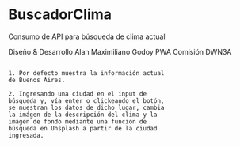 # BuscadorClima
Consumo de API para búsqueda de clima actual

Diseño & Desarrollo Alan Maximiliano Godoy
PWA Comisión DWN3A

~~~~~~~~~~~~~~~~~~~~~~~~~~~~~~~~~~~~~~~~~~~~

1. Por defecto muestra la información actual 
de Buenos Aires.

2. Ingresando una ciudad en el input de 
búsqueda y, vía enter o clickeando el botón, 
se muestran los datos de dicho lugar, cambia 
la imágen de la descripción del clima y la 
imágen de fondo mediante una función de 
búsqueda en Unsplash a partir de la ciudad
ingresada.
